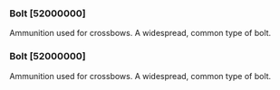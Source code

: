 ### Bolt [52000000]

Ammunition used for crossbows. A widespread, common type of bolt.### Bolt [52000000]

Ammunition used for crossbows. A widespread, common type of bolt.